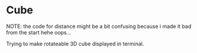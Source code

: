 # Cube

NOTE: the code for distance might be a bit confusing because i made it bad from the start hehe oops...

Trying to make rotateable 3D cube displayed in terminal.
